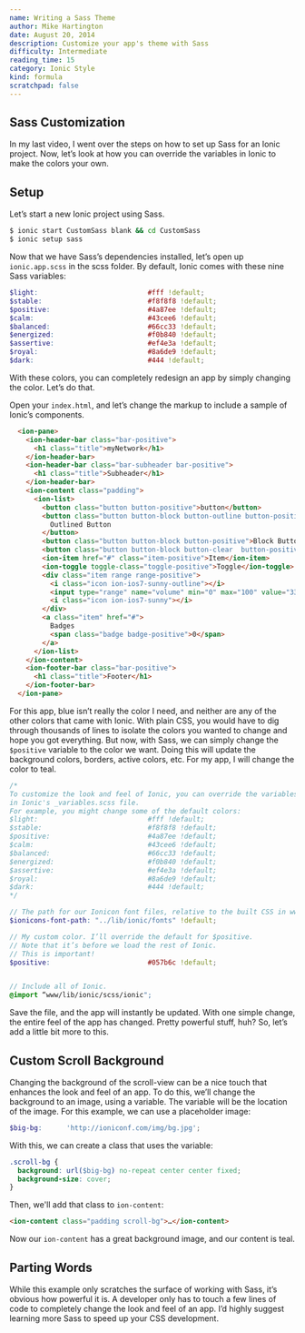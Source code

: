```yaml
---
name: Writing a Sass Theme
author: Mike Hartington
date: August 20, 2014
description: Customize your app's theme with Sass
difficulty: Intermediate
reading_time: 15
category: Ionic Style
kind: formula
scratchpad: false
---
```



## Sass Customization

In my last video, I went over the steps on how to set up Sass for an Ionic project. Now, let’s look at how you can override the variables in Ionic to make the colors your own.

## Setup

Let’s start a new Ionic project using Sass.

~~~bash
$ ionic start CustomSass blank && cd CustomSass
$ ionic setup sass
~~~

Now that we have Sass’s dependencies installed, let’s open up `ionic.app.scss` in the scss folder. By default, Ionic comes with these nine Sass variables:

~~~scss
$light:                           #fff !default;
$stable:                          #f8f8f8 !default;
$positive:                        #4a87ee !default;
$calm:                            #43cee6 !default;
$balanced:                        #66cc33 !default;
$energized:                       #f0b840 !default;
$assertive:                       #ef4e3a !default;
$royal:                           #8a6de9 !default;
$dark:                            #444 !default;
~~~

With these colors, you can completely redesign an app by simply changing the color. Let’s do that.

Open your `index.html`, and let’s change the markup to include a sample of Ionic’s components.

~~~html
  <ion-pane>
    <ion-header-bar class="bar-positive">
      <h1 class="title">myNetwork</h1>
    </ion-header-bar>
    <ion-header-bar class="bar-subheader bar-positive">
      <h1 class="title">Subheader</h1>
    </ion-header-bar>
    <ion-content class="padding">
      <ion-list>
        <button class="button button-positive">button</button>
        <button class="button button-block button-outline button-positive">
          Outlined Button
        </button>
        <button class="button button-block button-positive">Block Button</button>
        <button class="button button-block button-clear  button-positive">Clear Button</button>
        <ion-item href="#" class="item-positive">Item</ion-item>
        <ion-toggle toggle-class="toggle-positive">Toggle</ion-toggle>
        <div class="item range range-positive">
          <i class="icon ion-ios7-sunny-outline"></i>
          <input type="range" name="volume" min="0" max="100" value="33">
          <i class="icon ion-ios7-sunny"></i>
        </div>
        <a class="item" href="#">
          Badges
          <span class="badge badge-positive">0</span>
        </a>
      </ion-list>
    </ion-content>
    <ion-footer-bar class="bar-positive">
      <h1 class="title">Footer</h1>
    </ion-footer-bar>
  </ion-pane>
~~~

For this app, blue isn’t really the color I need, and neither are any of the other colors that came with Ionic. With plain CSS, you would have to dig through thousands of lines to isolate the colors you wanted to change and hope you got everything. But now, with Sass, we can simply change the `$positive` variable to the color we want. Doing this will update the background colors, borders, active colors, etc. For my app, I will change the color to teal.

~~~scss
/*
To customize the look and feel of Ionic, you can override the variables
in Ionic's _variables.scss file.
For example, you might change some of the default colors:
$light:                           #fff !default;
$stable:                          #f8f8f8 !default;
$positive:                        #4a87ee !default;
$calm:                            #43cee6 !default;
$balanced:                        #66cc33 !default;
$energized:                       #f0b840 !default;
$assertive:                       #ef4e3a !default;
$royal:                           #8a6de9 !default;
$dark:                            #444 !default;
*/

// The path for our Ionicon font files, relative to the built CSS in www/css
$ionicons-font-path: "../lib/ionic/fonts" !default;

// My custom color. I’ll override the default for $positive.
// Note that it’s before we load the rest of Ionic.
// This is important!
$positive:                        #057b6c !default;


// Include all of Ionic.
@import “www/lib/ionic/scss/ionic";

~~~

Save the file, and the app will instantly be updated. With one simple change, the entire feel of the app has changed. Pretty powerful stuff, huh? So, let’s add a little bit more to this.

## Custom Scroll Background

Changing the background of the scroll-view can be a nice touch that enhances the look and feel of an app. To do this, we’ll change the background to an image, using a variable. The variable will be the location of the image. For this example, we can use a placeholder image:

~~~scss
$big-bg:      'http://ioniconf.com/img/bg.jpg';
~~~

With this, we can create a class that uses the variable:

~~~scss
.scroll-bg {
  background: url($big-bg) no-repeat center center fixed;
  background-size: cover;
}
~~~

Then, we'll add that class to `ion-content`:

~~~html
<ion-content class="padding scroll-bg">…</ion-content>
~~~

Now our `ion-content` has a great background image, and our content is teal.




## Parting Words
While this example only scratches the surface of working with Sass, it’s obvious how powerful it is. A developer only has to touch a few lines of code to completely change the look and feel of an app. I’d highly suggest learning more Sass to speed up your CSS development.
